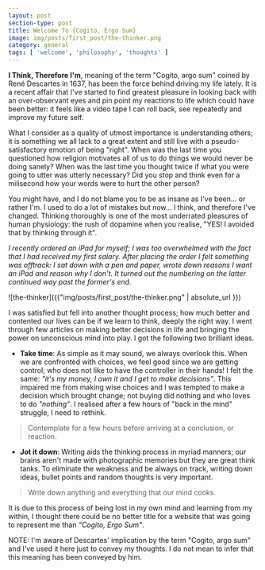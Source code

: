 ```yaml
---
layout: post
section-type: post
title: Welcome To {Cogito, Ergo Sum}
image: img/posts/first_post/the-thinker.png
category: general
tags: [ 'welcome', 'philosophy', 'thoughts' ]
---
```


**I Think, Therefore I'm**, meaning of the term "Cogito, argo sum" coined by René Descartes in 1637, has been 
the force behind driving my life lately. It is a recent affair that I've started to find greatest pleasure in looking back
with an over-observant eyes and pin point my reactions to life which could have been better: it feels like a video tape
I can roll back, see repeatedly and improve my future self. 

What I consider as a quality of utmost importance is understanding others; it is something we all lack to a great extent and
still live with a pseudo-satisfactory emotion of being "right". When was the last time you questioned how religion motivates 
all of us to do things we would never be doing sanely? When was the last time you thought twice if what you were going to utter
was utterly necessary? Did you stop and think even for a milisecond how your words were to hurt the other person?

You might have, and I do not blame you to be as insane as I've been... or rather I'm. I used to do a lot of mistakes but now...
I think, and therefore I've changed. Thinking thoroughly is one of the most underrated pleasures of human physiology: the rush
of dopamine when you realise, "YES! I avoided that by thinking through it".

*I recently ordered an iPad for myself; I was too overwhelmed with the fact that I had received my first salary. After placing 
the order I felt something was offtrack: I sat down with a pen and paper, wrote down reasons I want an iPad and reason why I don't.
It turned out the numbering on the latter continued way past the former's end.*

![the-thinker]({{"img/posts/first_post/the-thinker.png" | absolute_url }})

I was satisfied but fell into another thought process; how much better and contented our lives can be if we learn to 
think, deeply the right way. I went through few articles on making better decisions in life and bringing the power on unconscious
mind into play. I got the following two brilliant ideas.

- **Take time**: As simple as it may sound, we always  overlook this. When we are confronted with choices, we feel good since we are
getting control; who does not like to have the controller in their hands! I felt the same: *"it's my money, I own it and I get to make
decisions"*. This impaired me from making wise choices and I was tempted to make a decision which brought change; not buying did nothing
and who loves to do *"nothing"*. I realised after a few hours of "back in the mind" struggle, I need to rethink.

> Contemplate for a few hours before arriving at a conclusion, or reaction.

- **Jot it down**: Writing aids the thinking process in myriad manners; our brains aren't made with photographic memories  but they are
great think tanks. To eliminate the weakness and be always on track, writing down ideas, bullet points and random thoughts is very important.

> Write down anything and everything that our mind cooks.

It is due to this process of being lost in my own mind and learning from my within, I thought there could be no better title
for a website that was going to represent me than *"Cogito, Ergo Sum"*. 

NOTE: I'm aware of Descartes' implication by the term "Cogito, argo sum" and I've used it here just to convey my thoughts. I do not
mean to infer that this meaning has been conveyed by him.

 